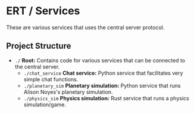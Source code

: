 # ERT / Services
These are various services that uses the central server protocol.

## Project Structure
* `./` **Root:** Contains code for various services that can be connected to the central server.
    * `./chat_service` **Chat service:** Python service that facilitates very simple chat functions.
    * `./planetary_sim` **Planetary simulation:** Python service that runs Alison Noyes's planetary simulation.
    * `./physics_sim` **Physics simulation:** Rust service that runs a physics simulation/game.